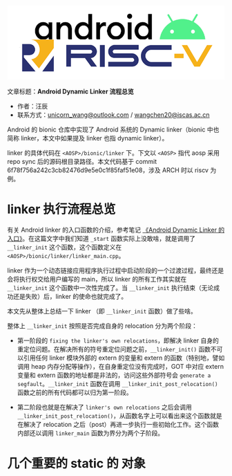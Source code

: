 ![](./diagrams/android-riscv.png)

文章标题：**Android Dynamic Linker 流程总览**

- 作者：汪辰
- 联系方式：<unicorn_wang@outlook.com> / <wangchen20@iscas.ac.cn>

Android 的 bionic 仓库中实现了 Android 系统的 Dynamic linker（bionic 中也简称 linker，本文中如果提及 linker 也指 dynamic linker）。

linker 的具体代码在 `<AOSP>/bionic/linker` 下。下文以 `<AOSP>` 指代 aosp 采用 repo sync 后的源码根目录路径。本文代码基于 commit 6f78f756a242c3cb82476d9e5e0c1f85faf51e08，涉及 ARCH 时以 riscv 为例。

# linker 执行流程总览

有关 Android linker 的入口函数的介绍，参考笔记 [《Android Dynamic Linker 的入口》][1]。在这篇文字中我们知道 `_start` 函数实际上没敢啥，就是调用了 `__linker_init` 这个函数，这个函数定义在 `<AOSP>/bionic/linker/linker_main.cpp`。

linker 作为一个动态链接应用程序执行过程中启动阶段的一个过渡过程，最终还是会将执行权交给用户编写的 main，所以 linker 的所有工作其实就在 `__linker_init` 这个函数中一次性完成了。当 `__linker_init` 执行结束（无论成功还是失败）后，linker 的使命也就完成了。

本文先从整体上总结一下 linker （即 `__linker_init` 函数）做了些啥。

整体上 `__linker_init` 按照是否完成自身的 relocation 分为两个阶段：

- 第一阶段的 `fixing the linker's own relocations`，即解决 linker 自身的重定位问题。在解决所有的符号重定位问题之前，`__linker_init()` 函数不可以引用任何 linker 模块外部的 extern 的变量和 extern 的函数（特别地，譬如调用 heap 内存分配等操作），在自身重定位没有完成时，GOT 中对应 extern 变量和 extern 函数的地址都是非法的，访问这些外部符号会 `generate a segfault`。`__linker_init` 函数在调用 `__linker_init_post_relocation()` 函数之前的所有代码都可以归为第一阶段。
  
- 第二阶段也就是在解决了 `linker's own relocations` 之后会调用 `__linker_init_post_relocation()`，从函数名字上可以看出来这个函数就是在解决了 relocation 之后（post）再进一步执行一些初始化工作。这个函数内部还以调用 `linker_main` 函数为界分为两个子阶段。


# 
# 几个重要的 static 的 对象




[1]:./20221220-andorid-linker-entry.md

